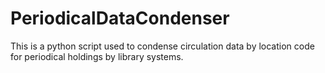 # PeriodicalDataCondenser
This is a python script used to condense circulation data by location code for periodical holdings by library systems.
